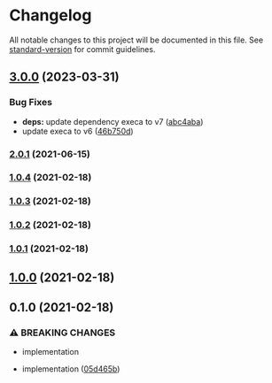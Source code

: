 # Changelog

All notable changes to this project will be documented in this file. See [standard-version](https://github.com/conventional-changelog/standard-version) for commit guidelines.

## [3.0.0](https://github.com/CrowdStrike/yargs-help-output/compare/v2.0.1...v3.0.0) (2023-03-31)


### Bug Fixes

* **deps:** update dependency execa to v7 ([abc4aba](https://github.com/CrowdStrike/yargs-help-output/commit/abc4aba2d53e2ee9d4c85372c37e821f19022586))
* update execa to v6 ([46b750d](https://github.com/CrowdStrike/yargs-help-output/commit/46b750db8a39dd6d5b1fdae97c57c3d834d06397))

### [2.0.1](https://github.com/CrowdStrike/yargs-help-output/compare/v2.0.0...v2.0.1) (2021-06-15)

### [1.0.4](https://github.com/CrowdStrike/yargs-help-output/compare/v1.0.3...v1.0.4) (2021-02-18)

### [1.0.3](https://github.com/CrowdStrike/yargs-help-output/compare/v1.0.2...v1.0.3) (2021-02-18)

### [1.0.2](https://github.com/CrowdStrike/yargs-help-output/compare/v1.0.1...v1.0.2) (2021-02-18)

### [1.0.1](https://github.com/CrowdStrike/yargs-help-output/compare/v1.0.0...v1.0.1) (2021-02-18)

## [1.0.0](https://github.com/CrowdStrike/yargs-help-output/compare/v0.1.0...v1.0.0) (2021-02-18)

## 0.1.0 (2021-02-18)


### ⚠ BREAKING CHANGES

* implementation

* implementation ([05d465b](https://github.com/CrowdStrike/yargs-help-output/commit/05d465b0137180b734e354d0e0aa1dfacd147672))
